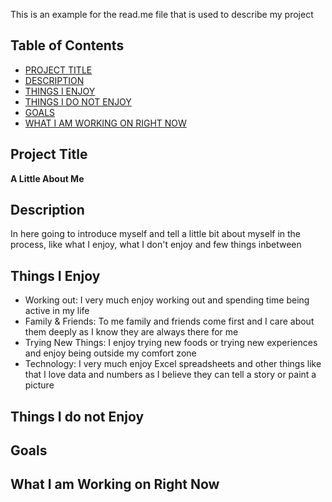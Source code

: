 This is an example for the read.me file that is used to describe my project

## Table of Contents

- [PROJECT TITLE](#Project-Title)
- [DESCRIPTION](#Description)
- [THINGS I ENJOY](#Things-I-Enjoy)
- [THINGS I DO NOT ENJOY](#Things-I-do-not-Enjoy)
- [GOALS](#Goals)
- [WHAT I AM WORKING ON RIGHT NOW](#What-I-Am-Working-On-Right-Now)

## Project Title
**A Little About Me**

## Description
In here going to introduce myself and tell a little bit about myself in the process, like what I enjoy, what I don't enjoy and few things inbetween

## Things I Enjoy
- Working out: I very much enjoy working out and spending time being active in my life
- Family & Friends: To me family and friends come first and I care about them deeply as I know they are always there for me
- Trying New Things: I enjoy trying new foods or trying new experiences and enjoy being outside my comfort zone
- Technology: I very much enjoy Excel spreadsheets and other things like that I love data and numbers as I believe they can tell a story or paint a picture

## Things I do not Enjoy


## Goals


## What I am Working on Right Now
